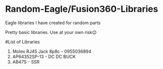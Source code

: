 # Random-Eagle/Fusion360-Libraries
Eagle libraries I have created for random parts

Pretty basic libraries. Use at your own risk😉

#List of Libraries
1. Molex RJ45 Jack 8p8c - 0955036894
2. AP64352SP-13 - DC DC BUCK
3. AB47S - SSR
